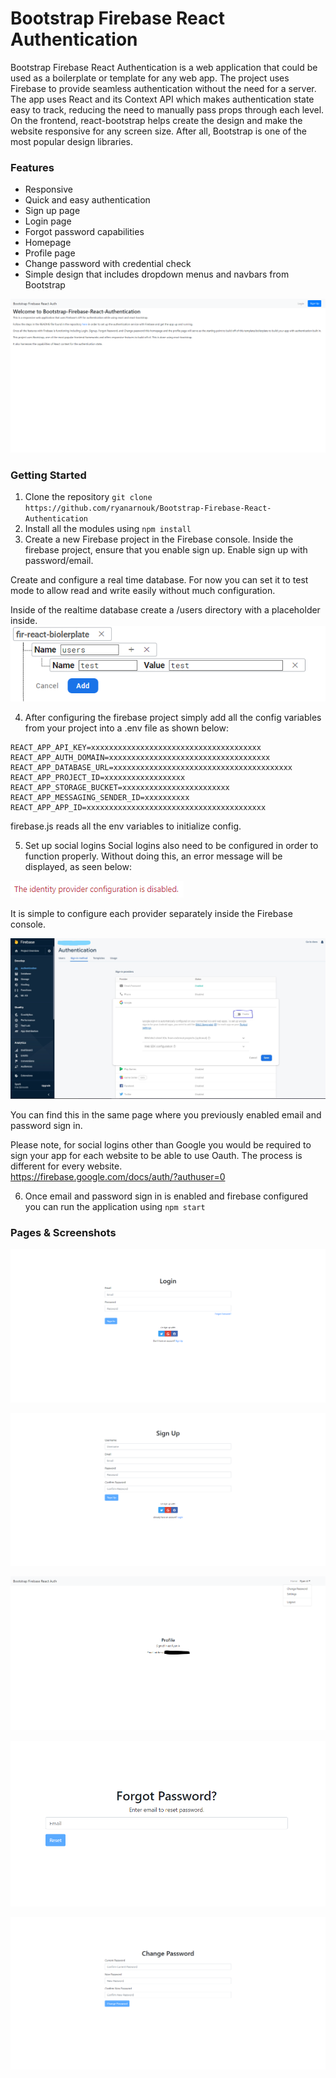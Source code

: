 # Bootstrap Firebase React Authentication

Bootstrap Firebase React Authentication is a web application that could be used as a boilerplate or template for any web app. The project uses Firebase to provide seamless authentication without the need for a server. The app uses React and its Context API which makes authentication state easy to track, reducing the need to manually pass props through each level. On the frontend, react-bootstrap helps create the design and make the website responsive for any screen size. After all, Bootstrap is one of the most popular design libraries.  

### Features
- Responsive
- Quick and easy authentication
- Sign up page
- Login page
- Forgot password capabilities
- Homepage
- Profile page
- Change password with credential check
- Simple design that includes dropdown menus and navbars from Bootstrap

![Homepage](https://raw.githubusercontent.com/ryanarnouk/Bootstrap-Firebase-React-Authentication/master/public/homepage.png)

### Getting Started
1. Clone the repository `git clone https://github.com/ryanarnouk/Bootstrap-Firebase-React-Authentication`
2. Install all the modules using `npm install`
3. Create a new Firebase project in the Firebase console.
Inside the firebase project, ensure that you enable sign up. Enable sign up with password/email.

Create and configure a real time database. For now you can set it to test mode to allow read and write easily without much configuration. 

Inside of the realtime database create a /users directory with a placeholder inside. 
![Example of Database](https://raw.githubusercontent.com/ryanarnouk/Bootstrap-Firebase-React-Authentication/master/public/exampledatabase.png)

4. After configuring the firebase project simply add all the config variables from your project into a .env file as shown below: 
```
REACT_APP_API_KEY=xxxxxxxxxxxxxxxxxxxxxxxxxxxxxxxxxxxxxx
REACT_APP_AUTH_DOMAIN=xxxxxxxxxxxxxxxxxxxxxxxxxxxxxxxxxxxx
REACT_APP_DATABASE_URL=xxxxxxxxxxxxxxxxxxxxxxxxxxxxxxxxxxxxxxxx
REACT_APP_PROJECT_ID=xxxxxxxxxxxxxxxxxx
REACT_APP_STORAGE_BUCKET=xxxxxxxxxxxxxxxxxxxxxxxx
REACT_APP_MESSAGING_SENDER_ID=xxxxxxxxxx 
REACT_APP_APP_ID=xxxxxxxxxxxxxxxxxxxxxxxxxxxxxxxxxxxxxxxx
```
firebase.js reads all the env variables to initialize config. 

5. Set up social logins
Social logins also need to be configured in order to function properly. Without doing this, an error message will be displayed, as seen below:

![Error Message](https://raw.githubusercontent.com/ryanarnouk/Bootstrap-Firebase-React-Authentication/master/public/socialerrormessage.png)

It is simple to configure each provider separately inside the Firebase console.  

![Enable Social Sign In](https://raw.githubusercontent.com/ryanarnouk/Bootstrap-Firebase-React-Authentication/master/public/enablesocialsignin.jpg)

You can find this in the same page where you previously enabled email and password sign in. 

Please note, for social logins other than Google you would be required to sign your app for each website to be able to use Oauth. The process is different for every website.  
https://firebase.google.com/docs/auth/?authuser=0

6. Once email and password sign in is enabled and firebase configured you can run the application using `npm start`

### Pages & Screenshots

![Login Page](https://raw.githubusercontent.com/ryanarnouk/Bootstrap-Firebase-React-Authentication/master/public/loginform.png)

![Sign Up Page](https://raw.githubusercontent.com/ryanarnouk/Bootstrap-Firebase-React-Authentication/master/public/signupform.png)

![Profile](https://raw.githubusercontent.com/ryanarnouk/Bootstrap-Firebase-React-Authentication/master/public/profilepage.png)

![Forgot Password](https://raw.githubusercontent.com/ryanarnouk/Bootstrap-Firebase-React-Authentication/master/public/forgotpasswordform.png)

![Profile](https://raw.githubusercontent.com/ryanarnouk/Bootstrap-Firebase-React-Authentication/master/public/changepasswordpage.png)
